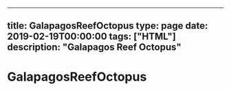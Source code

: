 
---
title: GalapagosReefOctopus
type: page
date: 2019-02-19T00:00:00
tags: ["HTML"]
description: "Galapagos Reef Octopus"
---


# GalapagosReefOctopus
